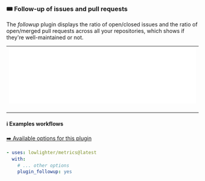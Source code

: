 ### 🎟️ Follow-up of issues and pull requests

The _followup_ plugin displays the ratio of open/closed issues and the ratio of open/merged pull requests across all your repositories, which shows if they're well-maintained or not.

<table>
  <td align="center">
    <img src="https://github.com/lowlighter/lowlighter/blob/master/metrics.plugin.followup.svg">
    <img width="900" height="1" alt="">
  </td>
</table>

#### ℹ️ Examples workflows

[➡️ Available options for this plugin](metadata.yml)

```yaml
- uses: lowlighter/metrics@latest
  with:
    # ... other options
    plugin_followup: yes
```

